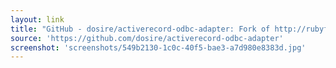 ```yaml
---
layout: link
title: "GitHub - dosire/activerecord-odbc-adapter: Fork of http://rubyforge.org/projects/odbc-rails/ with Rails 2.1 and greater database compatibility"
source: 'https://github.com/dosire/activerecord-odbc-adapter'
screenshot: 'screenshots/549b2130-1c0c-40f5-bae3-a7d980e8383d.jpg'
---
```


